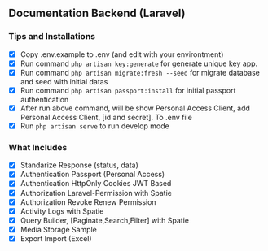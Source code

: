 ## Documentation Backend (Laravel)

### Tips and Installations

-   [x] Copy .env.example to .env (and edit with your environtment)
-   [x] Run command `php artisan key:generate` for generate unique key app.
-   [x] Run command `php artisan migrate:fresh --seed` for migrate database and seed with initial datas
-   [x] Run command `php artisan passport:install` for initial passport authentication
-   [x] After run above command, will be show Personal Access Client, add Personal Access Client, [id and secret]. To .env file
-   [X] Run `php artisan serve` to run develop mode

### What Includes

-   [x] Standarize Response (status, data)
-   [x] Authentication Passport (Personal Access)
-   [x] Authentication HttpOnly Cookies JWT Based
-   [x] Authorization Laravel-Permission with Spatie
-   [x] Authorization Revoke Renew Permission
-   [x] Activity Logs with Spatie
-   [x] Query Builder, [Paginate,Search,Filter] with Spatie
-   [x] Media Storage Sample
-   [x] Export Import (Excel)